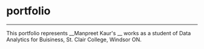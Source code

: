 # portfolio
---

This portfolio represents __Manpreet Kaur's __ works as a student of Data Analytics for Buisiness, St. Clair College, Windsor ON.